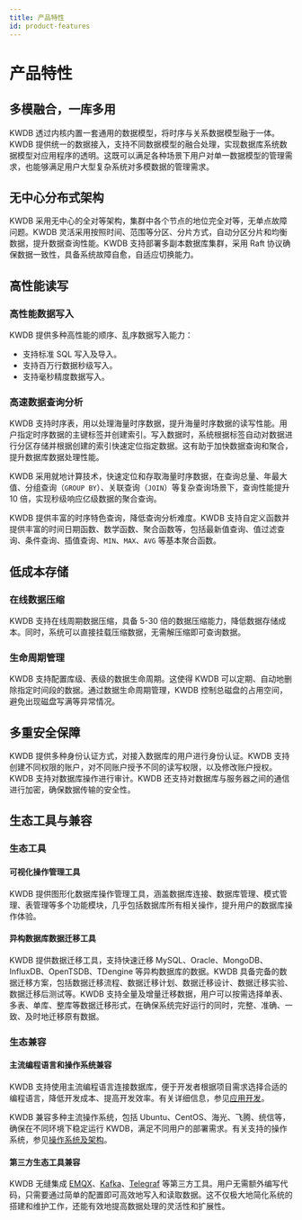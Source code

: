 ```yaml
---
title: 产品特性
id: product-features
---
```


# 产品特性

## 多模融合，一库多用

KWDB 透过内核内置一套通用的数据模型，将时序与关系数据模型融于一体。KWDB 提供统一的数据接入，支持不同数据模型的融合处理，实现数据库系统数据模型对应用程序的透明。这既可以满足各种场景下用户对单一数据模型的管理需求，也能够满足用户大型复杂系统对多模数据的管理需求。

## 无中心分布式架构

KWDB 采用无中心的全对等架构，集群中各个节点的地位完全对等，无单点故障问题。KWDB 灵活采用按照时间、范围等分区、分片方式，自动分区分片和均衡数据，提升数据查询性能。KWDB 支持部署多副本数据库集群，采用 Raft 协议确保数据一致性，具备系统故障自愈，自适应切换能力。

## 高性能读写

### 高性能数据写入

KWDB 提供多种高性能的顺序、乱序数据写入能力：

- 支持标准 SQL 写入及导入。
- 支持百万行数据秒级写入。
- 支持毫秒精度数据写入。

### 高速数据查询分析

KWDB 支持时序表，用以处理海量时序数据，提升海量时序数据的读写性能。用户指定时序数据的主键标签并创建索引。写入数据时，系统根据标签自动对数据进行分区存储并根据创建的索引快速定位指定数据。这有助于加快数据查询和聚合，提升数据库数据处理性能。

KWDB 采用就地计算技术，快速定位和存取海量时序数据，在查询总量、年最大值、分组查询（`GROUP BY`）、关联查询（`JOIN`）等复杂查询场景下，查询性能提升 10 倍，实现秒级响应亿级数据的聚合查询。

KWDB 提供丰富的时序特色查询，降低查询分析难度。KWDB 支持自定义函数并提供丰富的时间日期函数、数学函数、聚合函数等，包括最新值查询、值过滤查询、条件查询、插值查询、`MIN`、`MAX`、`AVG` 等基本聚合函数。

## 低成本存储

### 在线数据压缩

KWDB 支持在线周期数据压缩，具备 5-30 倍的数据压缩能力，降低数据存储成本。同时，系统可以直接挂载压缩数据，无需解压缩即可查询数据。

### 生命周期管理

KWDB 支持配置库级、表级的数据生命周期。这使得 KWDB 可以定期、自动地删除指定时间段的数据。通过数据生命周期管理，KWDB 控制总磁盘的占用空间，避免出现磁盘写满等异常情况。

## 多重安全保障

KWDB 提供多种身份认证方式，对接入数据库的用户进行身份认证。KWDB 支持创建不同权限的账户，对不同账户授予不同的读写权限，以及修改账户授权。KWDB 支持对数据库操作进行审计。KWDB 还支持对数据库与服务器之间的通信进行加密，确保数据传输的安全性。

## 生态工具与兼容

### 生态工具

#### 可视化操作管理工具

KWDB 提供图形化数据库操作管理工具，涵盖数据库连接、数据库管理、模式管理、表管理等多个功能模块，几乎包括数据库所有相关操作，提升用户的数据库操作体验。

#### 异构数据库数据迁移工具

KWDB 提供数据迁移工具，支持快速迁移 MySQL、Oracle、MongoDB、InfluxDB、OpenTSDB、TDengine 等异构数据库的数据。KWDB 具备完备的数据迁移方案，包括数据迁移流程、数据迁移计划、数据迁移设计、数据迁移实验、数据迁移后测试等。KWDB 支持全量及增量迁移数据，用户可以按需选择单表、多表、单库、整库等数据迁移形式，在确保系统完好运行的同时，完整、准确、一致、及时地迁移原有数据。

### 生态兼容

#### 主流编程语言和操作系统兼容

KWDB 支持使用主流编程语言连接数据库，便于开发者根据项目需求选择合适的编程语言，降低开发成本、提高开发效率。有关详细信息，参见[应用开发](../development/overview.md)。

KWDB 兼容多种主流操作系统，包括 Ubuntu、CentOS、海光、飞腾、统信等，确保在不同环境下稳定运行 KWDB，满足不同用户的部署需求。有关支持的操作系统，参见[操作系统及架构](./product-metrics.md#操作系统及架构)。

#### 第三方生态工具兼容

KWDB 无缝集成 [EMQX](https://www.emqx.io/)、[Kafka](https://kafka.apache.org/)、[Telegraf](https://github.com/influxdata/telegraf) 等第三方工具。用户无需额外编写代码，只需要通过简单的配置即可高效地写入和读取数据。这不仅极大地简化系统的搭建和维护工作，还能有效地提高数据处理的灵活性和扩展性。
